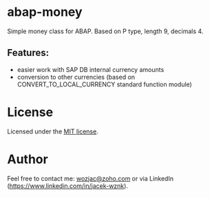# abap-money
Simple money class for ABAP. Based on P type, length 9, decimals 4. 

## Features:
- easier work with SAP DB internal currency amounts
- conversion to other currencies (based on CONVERT_TO_LOCAL_CURRENCY standard function module)

# License
Licensed under the [MIT license](http://opensource.org/licenses/MIT).

# Author
Feel free to contact me: wozjac@zoho.com or via LinkedIn (https://www.linkedin.com/in/jacek-wznk).
